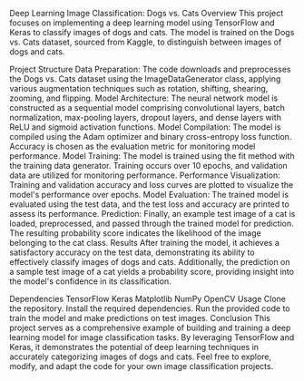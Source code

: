 Deep Learning Image Classification: Dogs vs. Cats
Overview
This project focuses on implementing a deep learning model using TensorFlow and Keras to classify images of dogs and cats. The model is trained on the Dogs vs. Cats dataset, sourced from Kaggle, to distinguish between images of dogs and cats.

Project Structure
Data Preparation: The code downloads and preprocesses the Dogs vs. Cats dataset using the ImageDataGenerator class, applying various augmentation techniques such as rotation, shifting, shearing, zooming, and flipping.
Model Architecture: The neural network model is constructed as a sequential model comprising convolutional layers, batch normalization, max-pooling layers, dropout layers, and dense layers with ReLU and sigmoid activation functions.
Model Compilation: The model is compiled using the Adam optimizer and binary cross-entropy loss function. Accuracy is chosen as the evaluation metric for monitoring model performance.
Model Training: The model is trained using the fit method with the training data generator. Training occurs over 10 epochs, and validation data are utilized for monitoring performance.
Performance Visualization: Training and validation accuracy and loss curves are plotted to visualize the model's performance over epochs.
Model Evaluation: The trained model is evaluated using the test data, and the test loss and accuracy are printed to assess its performance.
Prediction: Finally, an example test image of a cat is loaded, preprocessed, and passed through the trained model for prediction. The resulting probability score indicates the likelihood of the image belonging to the cat class.
Results
After training the model, it achieves a satisfactory accuracy on the test data, demonstrating its ability to effectively classify images of dogs and cats. Additionally, the prediction on a sample test image of a cat yields a probability score, providing insight into the model's confidence in its classification.

Dependencies
TensorFlow
Keras
Matplotlib
NumPy
OpenCV
Usage
Clone the repository.
Install the required dependencies.
Run the provided code to train the model and make predictions on test images.
Conclusion
This project serves as a comprehensive example of building and training a deep learning model for image classification tasks. By leveraging TensorFlow and Keras, it demonstrates the potential of deep learning techniques in accurately categorizing images of dogs and cats. Feel free to explore, modify, and adapt the code for your own image classification projects.
